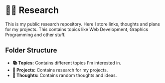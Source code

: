 # 🧪🔬 Research

This is my public research repository. Here I store links, thoughts and plans for my projects. This contains topics like Web Development, Graphics Programming and other stuff.

## Folder Structure

- **📚 Topics:** Contains different topics I'm interested in.
- **📝 Projects:** Contains research for my projects.
- **🧠 Thoughts:** Contains random thoughts and ideas.
